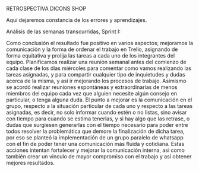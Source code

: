 RETROSPECTIVA DICONS SHOP

Aquí dejaremos constancia de los errores y aprendizajes.

Análisis de las semanas transcurridas, Sprint I:


Como conclusión el resultado fue positivo en varios aspectos; mejoramos la comunicación y la forma de ordenar el trabajo en Trello, asignando de forma equitativa y prolija las tareas a cada uno de los integrantes del equipo.
Planificamos realizar una reunión semanal antes del comienzo de cada clase de los días miércoles para comentar como vamos realizando las tareas asignadas, y para compartir cualquier tipo de inquietudes y dudas acerca de la  misma, y así ir mejorando los procesos de trabajo. 
Asimismo se acordó realizar reuniones espontáneas y extraordinarias de menos miembros del equipo cada vez que alguien necesite algún consejo en particular, o tenga alguna duda.
El punto a mejorar es la comunicación en el grupo, respecto a la situación particular de cada uno y respecto a las tareas asignadas, es decir, no solo informar cuando estén o no listas, sino avisar con tiempo para cuando se estima tenerlas, y si hay algo que las retrase, o dudas que surgiesen generarlas con el tiempo necesario para poder entre todos resolver la problemática que demore la finalización de dicha tarea, por eso se planteó la implementación de un grupo paralelo de whatsapp con el fin de poder tener una comunicación más fluida y cotidiana.
Estas acciones intentan fortalecer y mejorar la comunicación interna, así como también crear un vinculo de mayor compromiso con el trabajo y así obtener mejores resultados.
